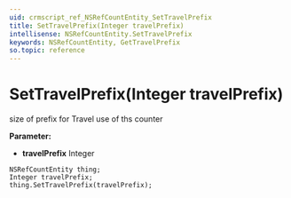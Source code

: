 ```yaml
---
uid: crmscript_ref_NSRefCountEntity_SetTravelPrefix
title: SetTravelPrefix(Integer travelPrefix)
intellisense: NSRefCountEntity.SetTravelPrefix
keywords: NSRefCountEntity, GetTravelPrefix
so.topic: reference
---
```


# SetTravelPrefix(Integer travelPrefix)

size of prefix for Travel use of ths counter

**Parameter:** 
 - **travelPrefix** Integer

```crmscript
NSRefCountEntity thing;
Integer travelPrefix;
thing.SetTravelPrefix(travelPrefix);
```

